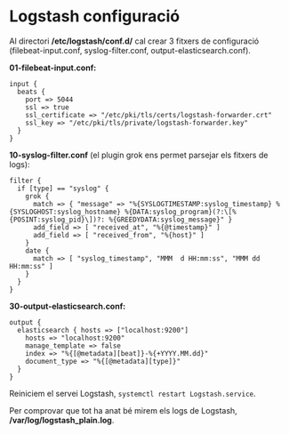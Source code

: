# Logstash configuració

Al directori **/etc/logstash/conf.d/** cal crear 3 fitxers de configuració (filebeat-input.conf, syslog-filter.conf, output-elasticsearch.conf).

**01-filebeat-input.conf:**

```
input {
  beats {
    port => 5044
    ssl => true
    ssl_certificate => "/etc/pki/tls/certs/logstash-forwarder.crt"
    ssl_key => "/etc/pki/tls/private/logstash-forwarder.key"
  }
}
```

**10-syslog-filter.conf** (el plugin grok ens permet parsejar els fitxers de logs):

```
filter {
  if [type] == "syslog" {
    grok {
      match => { "message" => "%{SYSLOGTIMESTAMP:syslog_timestamp} %{SYSLOGHOST:syslog_hostname} %{DATA:syslog_program}(?:\[%{POSINT:syslog_pid}\])?: %{GREEDYDATA:syslog_message}" }
      add_field => [ "received_at", "%{@timestamp}" ]
      add_field => [ "received_from", "%{host}" ]
    }
    date {
      match => [ "syslog_timestamp", "MMM  d HH:mm:ss", "MMM dd HH:mm:ss" ]
    }
  }
}
```

**30-output-elasticsearch.conf:**

```
output {  
  elasticsearch { hosts => ["localhost:9200"]  
    hosts => "localhost:9200"  
    manage_template => false  
    index => "%{[@metadata][beat]}-%{+YYYY.MM.dd}"  
    document_type => "%{[@metadata][type]}"  
  }  
}
```

Reiniciem el servei Logstash, ``systemctl restart Logstash.service``.

Per comprovar que tot ha anat bé mirem els logs de Logstash, **/var/log/logstash_plain.log**.
